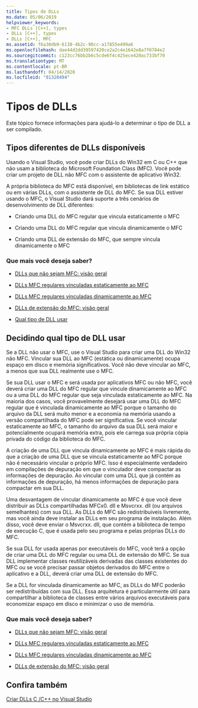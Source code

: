 ```yaml
---
title: Tipos de DLLs
ms.date: 05/06/2019
helpviewer_keywords:
- MFC DLLs [C++], types
- DLLs [C++], types
- DLLs [C++], MFC
ms.assetid: f6a30db9-6138-4b2c-90cc-a17855e499a6
ms.openlocfilehash: dae44d2dd39597420ce2a2c4e1642e8a7f0784e2
ms.sourcegitcommit: c123cc76bb2b6c5cde6f4c425ece420ac733bf70
ms.translationtype: MT
ms.contentlocale: pt-BR
ms.lasthandoff: 04/14/2020
ms.locfileid: "81328494"
---
```

# <a name="kinds-of-dlls"></a>Tipos de DLLs

Este tópico fornece informações para ajudá-lo a determinar o tipo de DLL a ser compilado.

## <a name="different-kinds-of-dlls-available"></a><a name="_core_the_different_kinds_of_dlls_available_with_visual_c.2b2b"></a>Tipos diferentes de DLLs disponíveis

Usando o Visual Studio, você pode criar DLLs do Win32 em C ou C++ que não usam a biblioteca do Microsoft Foundation Class (MFC). Você pode criar um projeto de DLL não MFC com o assistente de aplicativo Win32.

A própria biblioteca do MFC está disponível, em bibliotecas de link estático ou em várias DLLs, com o assistente de DLL do MFC. Se sua DLL estiver usando o MFC, o Visual Studio dará suporte a três cenários de desenvolvimento de DLL diferentes:

- Criando uma DLL do MFC regular que vincula estaticamente o MFC

- Criando uma DLL do MFC regular que vincula dinamicamente o MFC

- Criando uma DLL de extensão do MFC, que sempre vincula dinamicamente o MFC

### <a name="what-do-you-want-to-know-more-about"></a>Que mais você deseja saber?

- [DLLs que não sejam MFC: visão geral](non-mfc-dlls-overview.md)

- [DLLs MFC regulares vinculadas estaticamente ao MFC](regular-dlls-statically-linked-to-mfc.md)

- [DLLs MFC regulares vinculadas dinamicamente ao MFC](regular-dlls-dynamically-linked-to-mfc.md)

- [DLLs de extensão do MFC: visão geral](extension-dlls-overview.md)

- [Qual tipo de DLL usar](#_core_which_kind_of_dll_to_use)

## <a name="deciding-which-kind-of-dll-to-use"></a><a name="_core_which_kind_of_dll_to_use"></a>Decidindo qual tipo de DLL usar

Se a DLL não usar o MFC, use o Visual Studio para criar uma DLL do Win32 não MFC. Vincular sua DLL ao MFC (estática ou dinamicamente) ocupa espaço em disco e memória significativos. Você não deve vincular ao MFC, a menos que sua DLL realmente use o MFC.

Se sua DLL usar o MFC e será usada por aplicativos MFC ou não MFC, você deverá criar uma DLL do MFC regular que vincule dinamicamente ao MFC ou a uma DLL do MFC regular que seja vinculada estaticamente ao MFC. Na maioria dos casos, você provavelmente desejará usar uma DLL do MFC regular que é vinculada dinamicamente ao MFC porque o tamanho do arquivo da DLL será muito menor e a economia na memória usando a versão compartilhada do MFC pode ser significativa. Se você vincular estaticamente ao MFC, o tamanho do arquivo da sua DLL será maior e potencialmente ocupará memória extra, pois ele carrega sua própria cópia privada do código da biblioteca do MFC.

A criação de uma DLL que vincula dinamicamente ao MFC é mais rápida do que a criação de uma DLL que se vincula estaticamente ao MFC porque não é necessário vincular o próprio MFC. Isso é especialmente verdadeiro em compilações de depuração em que o vinculador deve compactar as informações de depuração. Ao vincular com uma DLL que já contém as informações de depuração, há menos informações de depuração para compactar em sua DLL.

Uma desvantagem de vincular dinamicamente ao MFC é que você deve distribuir as DLLs compartilhadas MFCx0. dll e Msvcrxx. dll (ou arquivos semelhantes) com sua DLL. As DLLs do MFC são redistribuíveis livremente, mas você ainda deve instalar as DLLs em seu programa de instalação. Além disso, você deve enviar o Msvcrxx. dll, que contém a biblioteca de tempo de execução C, que é usada pelo seu programa e pelas próprias DLLs do MFC.

Se sua DLL for usada apenas por executáveis do MFC, você terá a opção de criar uma DLL do MFC regular ou uma DLL de extensão do MFC. Se sua DLL implementar classes reutilizáveis derivadas das classes existentes do MFC ou se você precisar passar objetos derivados do MFC entre o aplicativo e a DLL, deverá criar uma DLL de extensão do MFC.

Se a DLL for vinculada dinamicamente ao MFC, as DLLs do MFC poderão ser redistribuídas com sua DLL. Essa arquitetura é particularmente útil para compartilhar a biblioteca de classes entre vários arquivos executáveis para economizar espaço em disco e minimizar o uso de memória.

### <a name="what-do-you-want-to-know-more-about"></a>Que mais você deseja saber?

- [DLLs que não sejam MFC: visão geral](non-mfc-dlls-overview.md)

- [DLLs MFC regulares vinculadas estaticamente ao MFC](regular-dlls-statically-linked-to-mfc.md)

- [DLLs MFC regulares vinculadas dinamicamente ao MFC](regular-dlls-dynamically-linked-to-mfc.md)

- [DLLs de extensão do MFC: visão geral](extension-dlls-overview.md)

## <a name="see-also"></a>Confira também

[Criar DLLs C /C++ no Visual Studio](dlls-in-visual-cpp.md)
